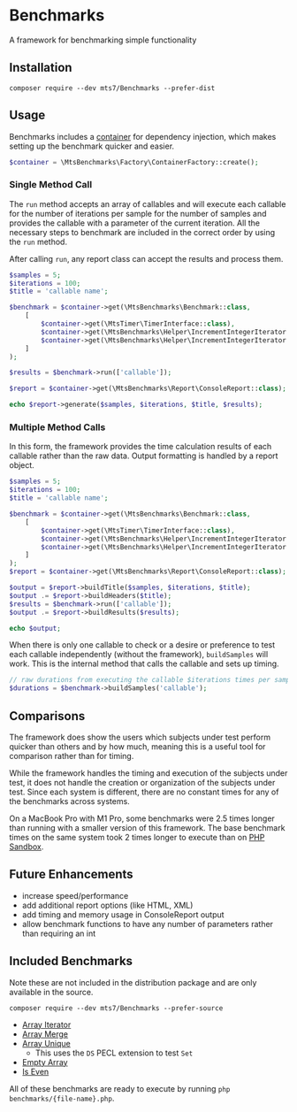 # Benchmarks

A framework for benchmarking simple functionality

## Installation

```shell
composer require --dev mts7/Benchmarks --prefer-dist
```

## Usage

Benchmarks includes a
[container](https://github.com/mts7/php-dependency-injection) for dependency
injection, which makes setting up the benchmark quicker and easier.

```php
$container = \MtsBenchmarks\Factory\ContainerFactory::create();
```

### Single Method Call

The `run` method accepts an array of callables and will execute each callable
for the number of iterations per sample for the number of samples and provides
the callable with a parameter of the current iteration. All the necessary steps
to benchmark are included in the correct order by using the `run` method.

After calling `run`, any report class can accept the results and process them.

```php
$samples = 5;
$iterations = 100;
$title = 'callable name';

$benchmark = $container->get(\MtsBenchmarks\Benchmark::class,
    [
        $container->get(\MtsTimer\TimerInterface::class),
        $container->get(\MtsBenchmarks\Helper\IncrementIntegerIterator::class, [$samples]),
        $container->get(\MtsBenchmarks\Helper\IncrementIntegerIterator::class, [$iterations]),
    ]
);

$results = $benchmark->run(['callable']);

$report = $container->get(\MtsBenchmarks\Report\ConsoleReport::class);

echo $report->generate($samples, $iterations, $title, $results);
```

### Multiple Method Calls

In this form, the framework provides the time calculation results of each
callable rather than the raw data. Output formatting is handled by a report
object.

```php
$samples = 5;
$iterations = 100;
$title = 'callable name';

$benchmark = $container->get(\MtsBenchmarks\Benchmark::class,
    [
        $container->get(\MtsTimer\TimerInterface::class),
        $container->get(\MtsBenchmarks\Helper\IncrementIntegerIterator::class, [$samples]),
        $container->get(\MtsBenchmarks\Helper\IncrementIntegerIterator::class, [$iterations]),
    ]
);
$report = $container->get(\MtsBenchmarks\Report\ConsoleReport::class);

$output = $report->buildTitle($samples, $iterations, $title);
$output .= $report->buildHeaders($title);
$results = $benchmark->run(['callable']);
$output .= $report->buildResults($results);

echo $output;
```

When there is only one callable to check or a desire or preference to test each
callable independently (without the framework), `buildSamples` will work. This
is the internal method that calls the callable and sets up timing.

```php
// raw durations from executing the callable $iterations times per sample
$durations = $benchmark->buildSamples('callable');
```

## Comparisons

The framework does show the users which subjects under test perform quicker than
others and by how much, meaning this is a useful tool for comparison rather than
for timing.

While the framework handles the timing and execution of the subjects under test,
it does not handle the creation or organization of the subjects under test.
Since each system is different, there are no constant times for any of the
benchmarks across systems.

On a MacBook Pro with M1 Pro, some benchmarks were 2.5 times longer than running
with a smaller version of this framework. The base benchmark times on the same
system took 2 times longer to execute than on
[PHP Sandbox](https://onlinephp.io).

## Future Enhancements

- increase speed/performance
- add additional report options (like HTML, XML)
- add timing and memory usage in ConsoleReport output
- allow benchmark functions to have any number of parameters rather than requiring an int

## Included Benchmarks

Note these are not included in the distribution package and are only available
in the source.

```shell
composer require --dev mts7/Benchmarks --prefer-source
```

- [Array Iterator](benchmarks/array-iterator.php)
- [Array Merge](benchmarks/array-merge.php)
- [Array Unique](benchmarks/array-unique.php)
  -  This uses the `DS` PECL extension to test `Set`
- [Empty Array](benchmarks/empty-array.php)
- [Is Even](benchmarks/is-even.php)

All of these benchmarks are ready to execute by running
`php benchmarks/{file-name}.php`. 
